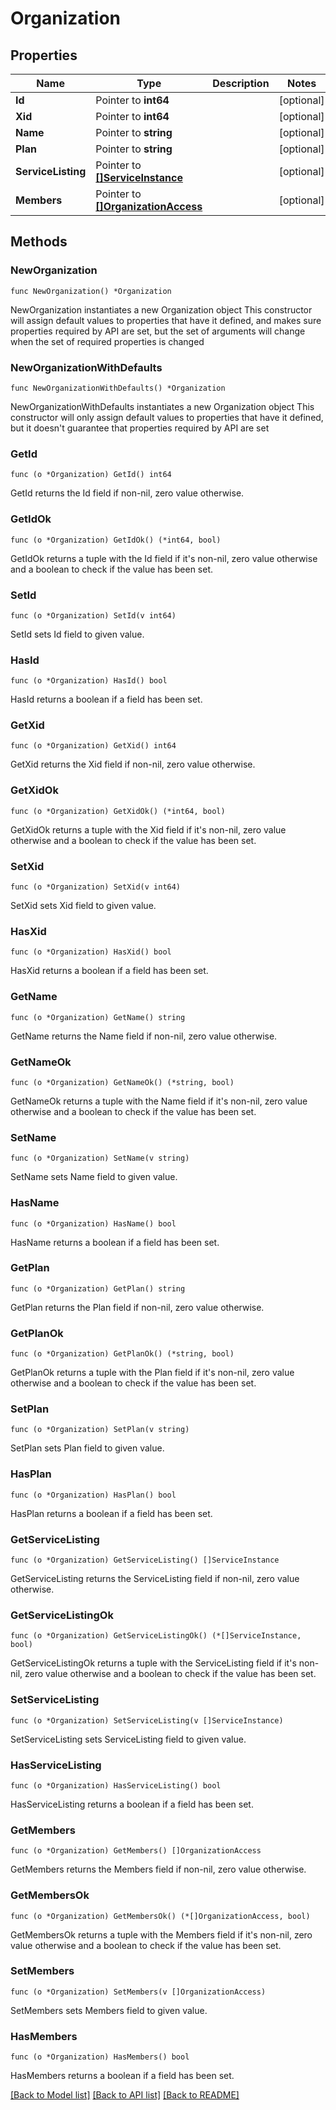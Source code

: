 # Organization

## Properties

Name | Type | Description | Notes
------------ | ------------- | ------------- | -------------
**Id** | Pointer to **int64** |  | [optional] 
**Xid** | Pointer to **int64** |  | [optional] 
**Name** | Pointer to **string** |  | [optional] 
**Plan** | Pointer to **string** |  | [optional] 
**ServiceListing** | Pointer to [**[]ServiceInstance**](ServiceInstance.md) |  | [optional] 
**Members** | Pointer to [**[]OrganizationAccess**](OrganizationAccess.md) |  | [optional] 

## Methods

### NewOrganization

`func NewOrganization() *Organization`

NewOrganization instantiates a new Organization object
This constructor will assign default values to properties that have it defined,
and makes sure properties required by API are set, but the set of arguments
will change when the set of required properties is changed

### NewOrganizationWithDefaults

`func NewOrganizationWithDefaults() *Organization`

NewOrganizationWithDefaults instantiates a new Organization object
This constructor will only assign default values to properties that have it defined,
but it doesn't guarantee that properties required by API are set

### GetId

`func (o *Organization) GetId() int64`

GetId returns the Id field if non-nil, zero value otherwise.

### GetIdOk

`func (o *Organization) GetIdOk() (*int64, bool)`

GetIdOk returns a tuple with the Id field if it's non-nil, zero value otherwise
and a boolean to check if the value has been set.

### SetId

`func (o *Organization) SetId(v int64)`

SetId sets Id field to given value.

### HasId

`func (o *Organization) HasId() bool`

HasId returns a boolean if a field has been set.

### GetXid

`func (o *Organization) GetXid() int64`

GetXid returns the Xid field if non-nil, zero value otherwise.

### GetXidOk

`func (o *Organization) GetXidOk() (*int64, bool)`

GetXidOk returns a tuple with the Xid field if it's non-nil, zero value otherwise
and a boolean to check if the value has been set.

### SetXid

`func (o *Organization) SetXid(v int64)`

SetXid sets Xid field to given value.

### HasXid

`func (o *Organization) HasXid() bool`

HasXid returns a boolean if a field has been set.

### GetName

`func (o *Organization) GetName() string`

GetName returns the Name field if non-nil, zero value otherwise.

### GetNameOk

`func (o *Organization) GetNameOk() (*string, bool)`

GetNameOk returns a tuple with the Name field if it's non-nil, zero value otherwise
and a boolean to check if the value has been set.

### SetName

`func (o *Organization) SetName(v string)`

SetName sets Name field to given value.

### HasName

`func (o *Organization) HasName() bool`

HasName returns a boolean if a field has been set.

### GetPlan

`func (o *Organization) GetPlan() string`

GetPlan returns the Plan field if non-nil, zero value otherwise.

### GetPlanOk

`func (o *Organization) GetPlanOk() (*string, bool)`

GetPlanOk returns a tuple with the Plan field if it's non-nil, zero value otherwise
and a boolean to check if the value has been set.

### SetPlan

`func (o *Organization) SetPlan(v string)`

SetPlan sets Plan field to given value.

### HasPlan

`func (o *Organization) HasPlan() bool`

HasPlan returns a boolean if a field has been set.

### GetServiceListing

`func (o *Organization) GetServiceListing() []ServiceInstance`

GetServiceListing returns the ServiceListing field if non-nil, zero value otherwise.

### GetServiceListingOk

`func (o *Organization) GetServiceListingOk() (*[]ServiceInstance, bool)`

GetServiceListingOk returns a tuple with the ServiceListing field if it's non-nil, zero value otherwise
and a boolean to check if the value has been set.

### SetServiceListing

`func (o *Organization) SetServiceListing(v []ServiceInstance)`

SetServiceListing sets ServiceListing field to given value.

### HasServiceListing

`func (o *Organization) HasServiceListing() bool`

HasServiceListing returns a boolean if a field has been set.

### GetMembers

`func (o *Organization) GetMembers() []OrganizationAccess`

GetMembers returns the Members field if non-nil, zero value otherwise.

### GetMembersOk

`func (o *Organization) GetMembersOk() (*[]OrganizationAccess, bool)`

GetMembersOk returns a tuple with the Members field if it's non-nil, zero value otherwise
and a boolean to check if the value has been set.

### SetMembers

`func (o *Organization) SetMembers(v []OrganizationAccess)`

SetMembers sets Members field to given value.

### HasMembers

`func (o *Organization) HasMembers() bool`

HasMembers returns a boolean if a field has been set.


[[Back to Model list]](../README.md#documentation-for-models) [[Back to API list]](../README.md#documentation-for-api-endpoints) [[Back to README]](../README.md)


